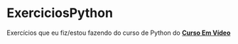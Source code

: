 # ExerciciosPython
Exercícios que eu fiz/estou fazendo do curso de Python do **[Curso Em Vídeo](https://www.youtube.com/cursoemvideo)**
